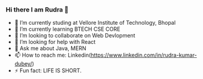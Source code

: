### Hi there I am Rudra 👋


- 🔭 I’m currently studing at Vellore Institute of Technology, Bhopal
- 🌱 I’m currently learning BTECH CSE CORE
- 👯 I’m looking to collaborate on Web Devlopment
- 🤔 I’m looking for help with React
- 💬 Ask me about Java, MERN
- 📫 How to reach me: Linkedin(https://www.linkedin.com/in/rudra-kumar-dubey/)
- ⚡ Fun fact: LIFE IS SHORT.

<!--
**rudradubey04/rudradubey04** is a ✨ _special_ ✨ repository because its `README.md` (this file) appears on your GitHub profile.

Here are some ideas to get you started:

- 🔭 I’m currently studing at VIT BHOPAL.
- 🌱 I’m currently learning BTECH CSECORE.
- 👯 I’m looking to collaborate on nothing.
- 🤔 I’m looking for help with something
- 💬 Ask me about anything
- 📫 How to reach me: you don't need to.
- ⚡ Fun fact: LIFE IS TOO SHORT.
-->
